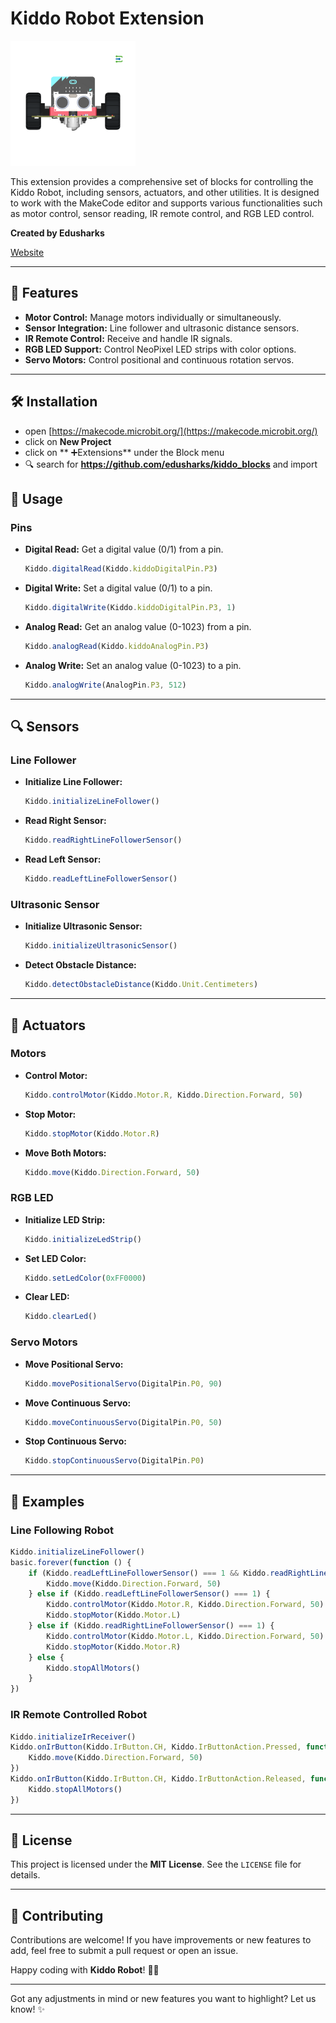 
# Kiddo Robot Extension

![Kiddo Robot](https://raw.githubusercontent.com/Edusharks/kiddo_blocks/3849ef750b6cd30a110a30ad01959e1b838ea8ac/icon.png)

This extension provides a comprehensive set of blocks for controlling the Kiddo Robot, including sensors, actuators, and other utilities. It is designed to work with the MakeCode editor and supports various functionalities such as motor control, sensor reading, IR remote control, and RGB LED control.

**Created by Edusharks** 

[Website](https://www.edusharks.com/)

---

## 🚀 Features
- **Motor Control:** Manage motors individually or simultaneously.
- **Sensor Integration:** Line follower and ultrasonic distance sensors.
- **IR Remote Control:** Receive and handle IR signals.
- **RGB LED Support:** Control NeoPixel LED strips with color options.
- **Servo Motors:** Control positional and continuous rotation servos.

---

## 🛠️ Installation

* open [https://makecode.microbit.org/](https://makecode.microbit.org/)
* click on **New Project**
* click on ** ➕Extensions** under the Block menu
* 🔍 search for **https://github.com/edusharks/kiddo_blocks** and import


## 📘 Usage

### Pins
- **Digital Read:** Get a digital value (0/1) from a pin.
  ```javascript
  Kiddo.digitalRead(Kiddo.kiddoDigitalPin.P3)
  ```
- **Digital Write:** Set a digital value (0/1) to a pin.
  ```javascript
  Kiddo.digitalWrite(Kiddo.kiddoDigitalPin.P3, 1)
  ```
- **Analog Read:** Get an analog value (0-1023) from a pin.
  ```javascript
  Kiddo.analogRead(Kiddo.kiddoAnalogPin.P3)
  ```
- **Analog Write:** Set an analog value (0-1023) to a pin.
  ```javascript
  Kiddo.analogWrite(AnalogPin.P3, 512)
  ```

---

## 🔍 Sensors

### Line Follower
- **Initialize Line Follower:**
  ```javascript
  Kiddo.initializeLineFollower()
  ```
- **Read Right Sensor:**
  ```javascript
  Kiddo.readRightLineFollowerSensor()
  ```
- **Read Left Sensor:**
  ```javascript
  Kiddo.readLeftLineFollowerSensor()
  ```

### Ultrasonic Sensor
- **Initialize Ultrasonic Sensor:**
  ```javascript
  Kiddo.initializeUltrasonicSensor()
  ```
- **Detect Obstacle Distance:**
  ```javascript
  Kiddo.detectObstacleDistance(Kiddo.Unit.Centimeters)
  ```

---

## 🔧 Actuators

### Motors
- **Control Motor:**
  ```javascript
  Kiddo.controlMotor(Kiddo.Motor.R, Kiddo.Direction.Forward, 50)
  ```
- **Stop Motor:**
  ```javascript
  Kiddo.stopMotor(Kiddo.Motor.R)
  ```
- **Move Both Motors:**
  ```javascript
  Kiddo.move(Kiddo.Direction.Forward, 50)
  ```

### RGB LED
- **Initialize LED Strip:**
  ```javascript
  Kiddo.initializeLedStrip()
  ```
- **Set LED Color:**
  ```javascript
  Kiddo.setLedColor(0xFF0000)
  ```
- **Clear LED:**
  ```javascript
  Kiddo.clearLed()
  ```

### Servo Motors
- **Move Positional Servo:**
  ```javascript
  Kiddo.movePositionalServo(DigitalPin.P0, 90)
  ```
- **Move Continuous Servo:**
  ```javascript
  Kiddo.moveContinuousServo(DigitalPin.P0, 50)
  ```
- **Stop Continuous Servo:**
  ```javascript
  Kiddo.stopContinuousServo(DigitalPin.P0)
  ```

---

## 🚀 Examples

### Line Following Robot
```javascript
Kiddo.initializeLineFollower()
basic.forever(function () {
    if (Kiddo.readLeftLineFollowerSensor() === 1 && Kiddo.readRightLineFollowerSensor() === 1) {
        Kiddo.move(Kiddo.Direction.Forward, 50)
    } else if (Kiddo.readLeftLineFollowerSensor() === 1) {
        Kiddo.controlMotor(Kiddo.Motor.R, Kiddo.Direction.Forward, 50)
        Kiddo.stopMotor(Kiddo.Motor.L)
    } else if (Kiddo.readRightLineFollowerSensor() === 1) {
        Kiddo.controlMotor(Kiddo.Motor.L, Kiddo.Direction.Forward, 50)
        Kiddo.stopMotor(Kiddo.Motor.R)
    } else {
        Kiddo.stopAllMotors()
    }
})
```

### IR Remote Controlled Robot
```javascript
Kiddo.initializeIrReceiver()
Kiddo.onIrButton(Kiddo.IrButton.CH, Kiddo.IrButtonAction.Pressed, function () {
    Kiddo.move(Kiddo.Direction.Forward, 50)
})
Kiddo.onIrButton(Kiddo.IrButton.CH, Kiddo.IrButtonAction.Released, function () {
    Kiddo.stopAllMotors()
})
```

---

## 📝 License
This project is licensed under the **MIT License**. See the `LICENSE` file for details.

---

## 🙌 Contributing
Contributions are welcome! If you have improvements or new features to add, feel free to submit a pull request or open an issue.

Happy coding with **Kiddo Robot**! 🚀🤖

---

Got any adjustments in mind or new features you want to highlight? Let us know! ✨

